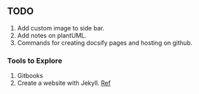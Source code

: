 ## TODO

1. Add custom image to side bar.
2. Add notes on plantUML.
3. Commands for creating docsify pages and hosting on github.

### Tools to Explore
1. Gitbooks
2. Create a website with Jekyll. [Ref](https://docs.github.com/en/pages/setting-up-a-github-pages-site-with-jekyll/creating-a-github-pages-site-with-jekyll)